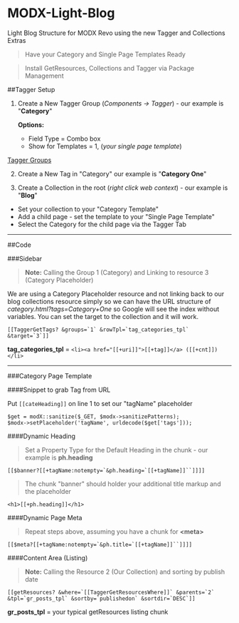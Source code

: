 MODX-Light-Blog
===============

Light Blog Structure for MODX Revo using the new Tagger and Collections Extras


> Have your Category and Single Page Templates Ready


> Install GetResources, Collections and Tagger via Package Management

##Tagger Setup

1. Create a New Tagger Group (*Components -> Tagger*) - our example is "**Category**"

    **Options:**  

    - Field Type = Combo box
    - Show for Templates = 1, (*your single page template*)

[Tagger Groups](https://dl.dropboxusercontent.com/u/4277345/MODX/Light-Blog/tagger-groups.jpg)

2. Create a New Tag in "Category" our example is "**Category One**"

3. Create a Collection in the root (*right click web context*) - our example is "**Blog**"

  - Set your collection to your "Category Template"
  - Add a child page - set the template to your "Single Page Template"
  - Select the Category for the child page via the Tagger Tab

--- 

##Code

###Sidebar

> **Note:** Calling the Group 1 (Category) and Linking to resource 3 (Category Placeholder)

We are using a Category Placeholder resource and not linking back to our blog collections resource simply so we can have the URL structure of *category.html?tags=Category+One* so Google will see the index without variables. You can set the target to the collection and it will work. 

```
[[TaggerGetTags? &groups=`1` &rowTpl=`tag_categories_tpl` &target=`3`]]
```
 
**tag\_categories\_tpl** = `<li><a href="[[+uri]]">[[+tag]]</a> ([[+cnt]])</li>`

--- 

###Category Page Template

####Snippet to grab Tag from URL

Put `[[cateHeading]]` on line 1 to set our "tagName" placeholder

```
$get = modX::sanitize($_GET, $modx->sanitizePatterns);
$modx->setPlaceholder('tagName', urldecode($get['tags']));
```
  
####Dynamic Heading

> Set a Property Type for the Default Heading in the chunk - our example is **ph.heading**

```
[[$banner?[[+tagName:notempty=`&ph.heading=`[[+tagName]]``]]]]
```

> The chunk "banner" should holder your additional title markup and the placeholder

`<h1>[[+ph.heading]]</h1>`

####Dynamic Page Meta

> Repeat steps above, assuming you have a chunk for **&lt;meta&gt;**

```
[[$meta?[[+tagName:notempty=`&ph.title=`[[+tagName]]``]]]]
```


####Content Area (Listing)

> **Note:** Calling the Resource 2 (Our Collection) and sorting by publish date

```
[[getResources? &where=`[[TaggerGetResourcesWhere]]` &parents=`2` &tpl=`gr_posts_tpl` &sortby=`publishedon` &sortdir=`DESC`]]
```

**gr\_posts\_tpl** = your typical getResources listing chunk
